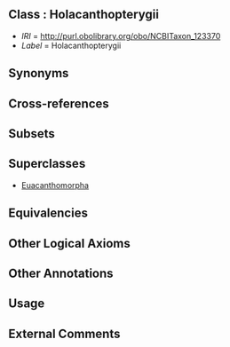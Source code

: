 
## Class : Holacanthopterygii

 * *IRI* = http://purl.obolibrary.org/obo/NCBITaxon_123370
 * *Label* = Holacanthopterygii

## Synonyms


## Cross-references


## Subsets


## Superclasses

 * [Euacanthomorpha](../../NCBITaxon/69/NCBITaxon_123369.md)

## Equivalencies


## Other Logical Axioms


## Other Annotations


## Usage


## External Comments

